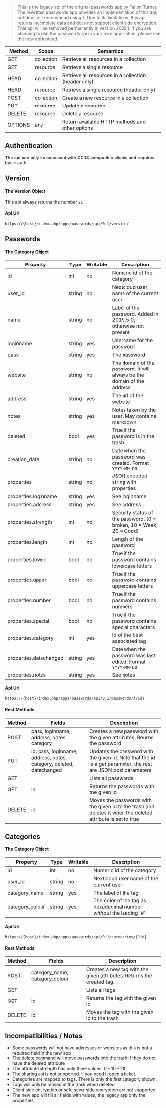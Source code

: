 > This is the legacy api of the original passwords app by Fallon Turner.
> The rewritten passwords app provides an implementation of this api, but does not recommend using it.
> Due to its limitations, this api returns incomplete data and does not support client side encryption.
> This api will be removed permanently in version 2020.1.
> If you are planning to use the passwords api in your own application, please use the new api instead.

|Method |Scope      |Semantics|
|  ---  |    ---    | --- |
|GET    |collection |Retrieve all resources in a collection|
|GET    |resource   |Retrieve a single resource|
|HEAD   |collection |Retrieve all resources in a collection (header only)|
|HEAD   |resource   |Retrieve a single resource (header only)|
|POST   |collection |Create a new resource in a collection|
|PUT    |resource   |Update a resource|
|DELETE |resource   |Delete a resource|
|OPTIONS|any        |Return available HTTP methods and other options|

## Authentication
The api can only be accessed with CORS compatible clients and requires basic auth.

## Version
#### The Version Object
This api always returns the number `21`

#### Api Url
`https://{host}/index.php/apps/passwords/api/0.1/version/`


## Passwords
#### The Category Object
| Property | Type | Writable | Description |
| --- |--- |--- | --- |
| id  | int | no | Numeric id of the category |
| user_id | string | no | Nextcloud user name of the current user |
| name | string | no | Label of the password. Added in 2019.5.0, otherwise not present |
| loginname | string | yes | Username for the password |
| pass | string | yes | The password |
| website | string | no | The domain of the password. It will always be the domain of the address |
| address | string | yes | The url of the website |
| notes | string | yes | Notes taken by the user. May containe markdown |
| deleted | bool | yes | True if the password is in the trash |
| creation_date | string | no | Date when the password was created. Format `YYYY-MM-DD` |
| properties | string | no | JSON encoded string with properties |
| properties.loginname | string | yes | See loginname |
| properties.address | string | yes | See address | 
| properties.strength | int | no | Security status of the password. (0 = broken, 10 = Weak, 20 = Good) |
| properties.length | int | no | Length of the password |
| properties.lower | bool | no | True if the password contains lowercase letters |
| properties.upper | bool | no | True if the password contains uppercase letters |
| properties.number | bool | no | True if the password contains numbers |
| properties.special | bool | no | True if the password contains special characters |
| properties.category | int | yes | Id of the fiest associated tag |
| properties.datechanged | string | yes | Date when the password was last edited. Format `YYYY-MM-DD` |
| properties.notes | string | yes | See notes |

#### Api Url
`https://{host}/index.php/apps/passwords/api/0.1/passwords/{?id}`

#### Rest Methods
| Method | Fields | Description |
| ------ | --- | --- |
| POST   | pass, loginname, address, notes, category | Creates a new password with the given attributes. Reurns the password |
| PUT    | id, pass, loginname, address, notes, category, deleted, datechanged | Updates the password with the given id. Note that the id is a get parameter, the rest are JSON post parameters |
| GET    |  | Lists all passwords |
| GET    | id | Returns the passwords with the given id |
| DELETE | id | Moves the passwords with the given id to the trash and deletes it when the deleted attribute is set to true |

## Categories
#### The Category Object
| Property | Type | Writable | Description |
| --- |--- |--- | --- |
| id  | int | no | Numeric id of the category |
| user_id | string | no | Nextcloud user name of the current user |
| category_name | string | yes | The label of the tag |
| category_colour | string | yes | The color of the tag as hexadecimal number *without* the leading '#' |

#### Api Url
`https://{host}/index.php/apps/passwords/api/0.1/categories/{?id}`

#### Rest Methods
| Method | Fields | Description |
| ------ | --- | --- |
| POST   | category_name, category_colour | Creates a new tag with the given attributes. Returns the created tag. |
| GET    |  | Lists all tags |
| GET    | id | Returns the tag with the given id |
| DELETE | id | Moves the tag with the given id to the trash |

## Incompatibilities / Notes
- Some passwords will not have addresses or websites as this is not a required field in the new app
- The delete command will move passwords into the trash if they do not have the deleted attribute
- The attribute strength has only three values: 0 - 10 - 20
- The sharing api is not supported. If you need it open a ticket.
- Categories are mapped to tags. There is only the first category shown.
- Tags will only be moved in the trash when deleted
- Client side encryption or safe sever side encryption are not supported
- The new app will fill all fields with values, the legacy app only the properties